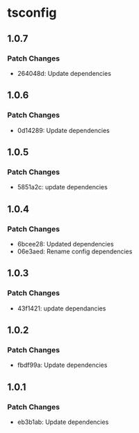 # tsconfig

## 1.0.7

### Patch Changes

- 264048d: Update dependencies

## 1.0.6

### Patch Changes

- 0d14289: Update dependencies

## 1.0.5

### Patch Changes

- 5851a2c: update dependencies

## 1.0.4

### Patch Changes

- 6bcee28: Updated dependencies
- 06e3aed: Rename config dependencies

## 1.0.3

### Patch Changes

- 43f1421: update dependancies

## 1.0.2

### Patch Changes

- fbdf99a: Update dependencies

## 1.0.1

### Patch Changes

- eb3b1ab: Update dependencies
